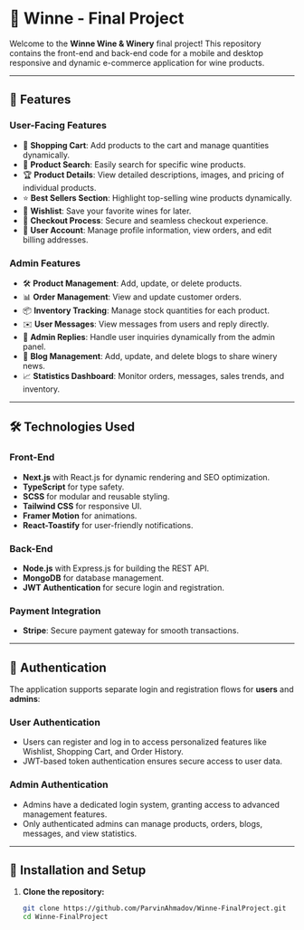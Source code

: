 # 🍷 Winne - Final Project

Welcome to the **Winne Wine & Winery** final project! This repository contains the front-end and back-end code for a mobile and desktop responsive and dynamic e-commerce application for wine products.

---

## 🚀 Features

### User-Facing Features

- 🛒 **Shopping Cart**: Add products to the cart and manage quantities dynamically.
- 🎯 **Product Search**: Easily search for specific wine products.
- 🏆 **Product Details**: View detailed descriptions, images, and pricing of individual products.
- ⭐ **Best Sellers Section**: Highlight top-selling wine products dynamically.
- 🖤 **Wishlist**: Save your favorite wines for later.
- 🧾 **Checkout Process**: Secure and seamless checkout experience.
- 👤 **User Account**: Manage profile information, view orders, and edit billing addresses.

### Admin Features

- 🛠️ **Product Management**: Add, update, or delete products.
- 📊 **Order Management**: View and update customer orders.
- 📦 **Inventory Tracking**: Manage stock quantities for each product.
- ✉️ **User Messages**: View messages from users and reply directly.
- 📧 **Admin Replies**: Handle user inquiries dynamically from the admin panel.
- 📝 **Blog Management**: Add, update, and delete blogs to share winery news.
- 📈 **Statistics Dashboard**: Monitor orders, messages, sales trends, and inventory.

---

## 🛠️ Technologies Used

### Front-End

- **Next.js** with React.js for dynamic rendering and SEO optimization.
- **TypeScript** for type safety.
- **SCSS** for modular and reusable styling.
- **Tailwind CSS** for responsive UI.
- **Framer Motion** for animations.
- **React-Toastify** for user-friendly notifications.

### Back-End

- **Node.js** with Express.js for building the REST API.
- **MongoDB** for database management.
- **JWT Authentication** for secure login and registration.

### Payment Integration

- **Stripe**: Secure payment gateway for smooth transactions.

---

## 🔐 Authentication

The application supports separate login and registration flows for **users** and **admins**:

### User Authentication

- Users can register and log in to access personalized features like Wishlist, Shopping Cart, and Order History.
- JWT-based token authentication ensures secure access to user data.

### Admin Authentication

- Admins have a dedicated login system, granting access to advanced management features.
- Only authenticated admins can manage products, orders, blogs, messages, and view statistics.

---

## 🔧 Installation and Setup

1. **Clone the repository:**
   ```bash
   git clone https://github.com/ParvinAhmadov/Winne-FinalProject.git
   cd Winne-FinalProject
   ```
